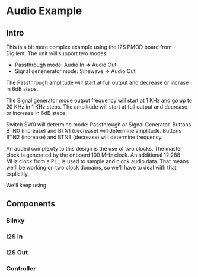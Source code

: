 # Audio Example

## Intro

This is a bit more complex example using the I2S PMOD board from Digilent. The unit will support two modes:
- Passthrough mode: Audio In => Audio Out
- Signal genenerator mode: Sinewave => Audio Out

The Passthrough amplitude will start at full output and decrease or incrase in 6dB steps.

The Signal generator mode output frequency will start at 1 KHz and go up to 20 KHz in 1 KHz steps. The amplitude will start at full output and decrease or increase in 6dB steps. 

Switch SW0 will determine mode: Passthrough or Signal Generator.
Buttons BTN0 (increase) and BTN1 (decrease) will determine amplitude.
Buttons BTN2 (increase) and BTN3 (decrease) will determine frequency.

An added complexity to this design is the use of two clocks. The master clock is generated by the onboard 100 MHz clock. An additional 12.288 MHz clock from a PLL is used to sample and clock audio data. That means we'll be working on two clock domains, so we'll have to deal with that explicitly.

We'll keep using 

## Components

### Blinky

### I2S In

### I2S Out

### Controller